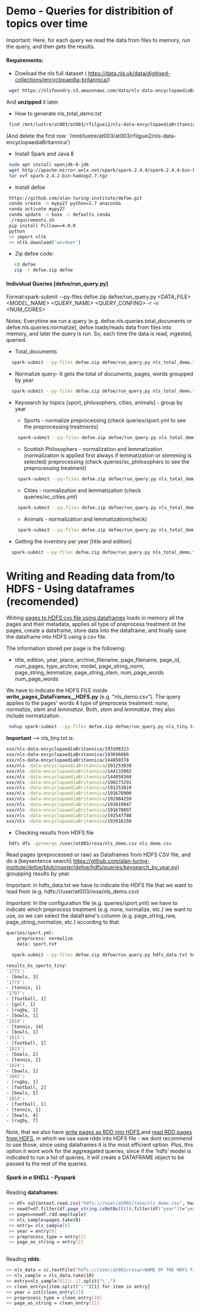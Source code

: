 # Demo - Queries for distribition of topics over time

Important: Here, for each query we read the data from files to memory, run the query, and then gets the results.

#### Requirements:
* Dowload the nls full dataset ( https://data.nls.uk/data/digitised-collections/encyclopaedia-britannica/)
```bash
 wget https://nlsfoundry.s3.amazonaws.com/data/nls-data-encyclopaediaBritannica.zip 
```
And **unzipped** it later.

* How to generate nls_total_demo.txt
```bash
 find /mnt/lustre/at003/at003/rfilguei2/nls-data-encyclopaediaBritannica -maxdepth 1 -type d >& nls_total_demo.txt
```
(And delete the first row: '/mnt/lustre/at003/at003/rfilguei2/nls-data-encyclopaediaBritannica')

* Install Spark and Java 8 
```bash
 sudo apt install openjdk-8-jdk
 wget http://apache.mirror.anlx.net/spark/spark-2.4.4/spark-2.4.4-bin-hadoop2.7.tgz
 tar xvf spark-2.4.2-bin-hadoop2.7.tgz
```

* Install defoe
```bash
 https://github.com/alan-turing-institute/defoe.git
 conda create -n mypy27 python=2.7 anaconda
 conda activate mypy27
 conda update -n base -c defaults conda
 ./requirements.sh
 pip install Pillow==4.0.0
 python
 >> import nltk
 >> nltk.download('wordnet')
```

* Zip defoe code:
```bash
   cd defoe
   zip -r defoe.zip defoe
```

####  Individual Queries [defoe/run_query.py]

Format:spark-submit --py-files defoe.zip defoe/run_query.py <DATA_FILE> <MODEL_NAME> <QUERY_NAME> <QUERY_CONFING> -r <RESULTS> -n <NUM_CORES>
 
Notes:
Everytime we run a query (e.g. defoe.nls.queries.total_documents or defoe.nls.queries.normalize), defoe loads/reads data from files into memory, and later the query is run. So, each time the data is read, ingested, queried. 

* Total_documents
```bash
  spark-submit --py-files defoe.zip defoe/run_query.py nls_total_demo.txt nls defoe.nls.queries.total_documents  -r results_total_documents -n 324 

```
* Normalize query- It gets the total of documents, pages, words groupped by year
```bash
  spark-submit --py-files defoe.zip defoe/run_query.py nls_total_demo.txt nls defoe.nls.queries.normalize  -r results_norm -n 324  
```

* Keysearch by topics [sport, philosophers, cities, animals] - group by year

	* Sports - normalize preprocessing (check queries/sport.yml to see the preprocessing treatments)
	```bash
 	 spark-submit --py-files defoe.zip defoe/run_query.py nls_total_demo.txt nls defoe.nls.queries.keysearch_by_year queries/sport.yml -r results_ks_sports -n 324  
	```

	* Scottish Philosophers - normalization and lemmatization (normalization is applied first always if lemmatization or stemming is selected) preprocessing (check queries/sc_philosophers to see the preprocessing treatment)

	```bash
 	 spark-submit --py-files defoe.zip defoe/run_query.py nls_total_demo.txt nls defoe.nls.queries.keysearch_by_year queries/sc_philosophers.yml -r results_ks_philosophers -n 324  
	```

	* Cities - normalization and lemmatization (check queries/sc_cities.yml)
	```bash
 	 spark-submit --py-files defoe.zip defoe/run_query.py nls_total_demo.txt nls defoe.nls.queries.keysearch_by_year queries/sc_cities.yml -r results_ks_cities -n 324 > log.txt
	```

	* Animals - normalization and lemmatization(check)
	```bash
 	 spark-submit --py-files defoe.zip defoe/run_query.py nls_total_demo.txt nls defoe.nls.queries.keysearch_by_year queries/animal.yml -r results_ks_animal -n 324 > log.txt
	```
* Getting the inventory per year [title and edition]
```bash
  spark-submit --py-files defoe.zip defoe/run_query.py nls_total_demo.txt nls defoe.nls.queries.inventory_per_year -r results_inventory_per_year -n 324 
```

# Writing and Reading data from/to HDFS - Using dataframes (recomended)

Writing [pages to HDFS cvs file using dataframes](https://github.com/alan-turing-institute/defoe/blob/master/defoe/nls/queries/write_pages_DataFrames_HDFS.py) loads in memory all the pages and their metadata, applies all type of preprocess treatment ot the pages, create a dataframe, store data into the dataframe, and finally save the dataframe into HDFS using a csv file.  

The information stored per page is the following:
* title, edition, year, place, archive_filename, page_filename, page_id, num_pages, type_archive, model, page_string_norm, page_string_lemmatize, page_string_stem, num_page_words  num_page_words 


We have to indicate the HDFS FILE inside **write_pages_DataFrames__HDFS.py** (e.g. "nls_demo.csv"). The query applies to the pages' words 4 type of preprocess treatment: *none*, *normalize*, *stem* and *lemmatize*. Both, *stem* and *lemmatize*, they also include normalization.  . 

  

```bash
 nohup spark-submit --py-files defoe.zip defoe/run_query.py nls_tiny.txt nls defoe.nls.queries.write_pages_DataFrames_HDFS  -r results -n 324 > log.txt &
```


**Important** --> nls_tiny.txt is:
```bash
xxx/nls-data-encyclopaediaBritannica/193108323
xxx/nls-data-encyclopaediaBritannica/193696080
xxx/nls-data-encyclopaediaBritannica/144850378
xxx/nls -data-encyclopaediaBritannica/191253839
xxx/nls -data-encyclopaediaBritannica/144133902
xxx/nls -data-encyclopaediaBritannica/144850368
xxx/nls -data-encyclopaediaBritannica/190273291
xxx/nls -data-encyclopaediaBritannica/191253819
xxx/nls -data-encyclopaediaBritannica/191678900
xxx/nls -data-encyclopaediaBritannica/192984259
xxx/nls -data-encyclopaediaBritannica/193819047
xxx/nls -data-encyclopaediaBritannica/191678897
xxx/nls -data-encyclopaediaBritannica/192547788
xxx/nls -data-encyclopaediaBritannica/193916150
```

* Checking results from HDFS file

```bash
 hdfs dfs -getmerge /user/at003/rosa/nls_demo.csv nls_demo.csv
```

Read pages (preprocessed or raw) as Dataframes from HDFS CSV file, and do a [keysentence search] https://github.com/alan-turing-institute/defoe/blob/master/defoe/hdfs/queries/keysearch_by_year.py) groupping results by year.

Important: in hdfs_data.txt we have to indicate the HDFS file that we want to read from (e.g. hdfs:///user/at003/rosa/nls_demo.csv)
	
*Important*: In the configuration file (e.g. queries/sport.yml) we have to indicate which preprocess treatment (e.g. none, normalize, etc.) we want to use, so we can select the dataframe's columm (e.g. page_string_raw, page_string_normalize, etc.) according to that. 

```bash
queries/sport.yml: 
	preprocess: normalize
	data: sport.txt
```

```bash
  spark-submit --py-files defoe.zip defoe/run_query.py hdfs_data.txt hdfs defoe.hdfs.queries.keysearch_by_year queries/sport.yml  -r results_ks_sports_tiny -n 324 
```


```bash
results_ks_sports_tiny:
'1771':
- [bowls, 3]
'1773':
- [tennis, 1]
'1797':
- [football, 1]
- [golf, 1]
- [rugby, 1]
- [bowls, 1]
'1810':
- [tennis, 14]
- [bowls, 1]
'1815':
- [football, 1]
'1823':
- [bowls, 2]
- [tennis, 2]
'1824':
- [bowls, 1]
'1842':
- [rugby, 1]
- [football, 2]
- [bowls, 5]
'1853':
- [football, 1]
- [tennis, 1]
- [bowls, 4]
- [rugby, 7]
```

Note, that we also have [write pages as RDD into HDFS](https://github.com/alan-turing-institute/defoe/blob/master/defoe/nls/queries/depricated/write_pages_RDD_HDFS.py),and [read RDD pages from HDFS](https://github.com/alan-turing-institute/defoe/blob/master/defoe/hdfs/queries/depricated/read_RDD_HDFS_keysearch_by_year.py), in which we use save rdds into HDFS file - we dont recommend to use those, since using dataframes it is the most efficient option. Plus, this option it wont work for the aggreagated queries, since if the 'hdfs' model is indicated to run a list of queries, it will create a DATAFRAME object to be passed to the rest of the queries.




##### Spark in a SHELL - Pyspark 

Reading **dataframes**:
```bash
 >> df= sqlContext.read.csv("hdfs:///user/at003/rosa/nls_demo.csv", header="true")
 >> newdf=df.filter(df.page_string.isNotNull()).filter(df["year"]!="year").filter(df["model"]=="nls").select(df.year, df.preprocess, df.page_string)
 >> pages=newdf.rdd.map(tuple)
 >> nls_sample=pages.take(8)
 >> entry= nls_sample[8]
 >> year = entry[0]
 >> preprocess_type = entry[1]
 >> page_as_string = entry[2]
 
```

Reading **rdds**:
```bash
>> nls_data = sc.textFile("hdfs:///user/at003/rosa/<NAME OF THE HDFS FILE>.txt")
>> nls_sample = nls_data.take(10)
>> entry=nls_sample[8][1:-1].split("\',")
>> clean_entry=[item.split("\'")[1] for item in entry]
>> year = int(clean_entry[2])
>> preprocess_type = clean_entry[10]
>> page_as_string = clean_entry[11]
```




